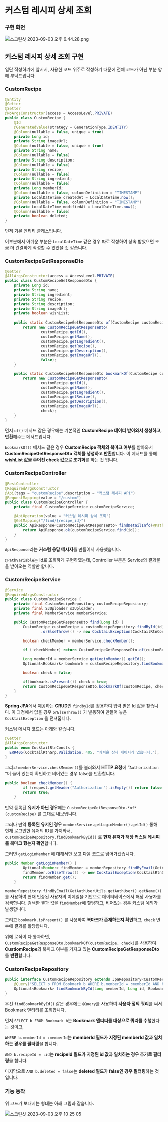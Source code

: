 # 커스텀 레시피 상세 조회

### 구현 화면

![스크린샷 2023-09-03 오후 6.44.28.png](https://github.com/Heo-y-y/development-blog/assets/112863029/a66292b7-39f6-4e48-b142-b14702b5065e)

## 커스텀 레시피 상세 조회 구현

일단 작성하기에 앞서서, 사용한 코드 위주로 작성하기 때문에 전체 코드가 아닌 부분 양해 부탁드립니다.

### CustomRecipe

```java
@Entity
@Getter
@Setter
@NoArgsConstructor(access = AccessLevel.PRIVATE)
public class CustomRecipe {
    @Id
    @GeneratedValue(strategy = GenerationType.IDENTITY)
    @Column(nullable = false, unique = true)
    private Long id;
    private String imageUrl;
    @Column(nullable = false, unique = true)
    private String name;
    @Column(nullable = false)
    private String description;
    @Column(nullable = false)
    private String recipe;
    @Column(nullable = false)
    private String ingredient;
    @Column(nullable = false)
    private Long memberId;
    @Column(nullable = false, columnDefinition = "TIMESTAMP")
    private LocalDateTime createdAt = LocalDateTime.now();
    @Column(nullable = false, columnDefinition = "TIMESTAMP")
    private LocalDateTime modifiedAt = LocalDateTime.now();
    @Column(nullable = false)
    private boolean deleted;
}
```

먼저 기본 엔티티 클래스입니다.

이부분에서 아쉬운 부분은 `LocalDateTime` 같은 경우 따로 작성하여 상속 받았으면 조금 더 간결하게 작성할 수 있었을 것 같습니다.

### CustomRecipeGetResponseDto

```java
@Getter
@AllArgsConstructor(access = AccessLevel.PRIVATE)
public class CustomRecipeGetResponseDto {
    private Long id;
    private String name;
    private String ingredient;
    private String recipe;
    private String description;
    private String imageUrl;
    private boolean wishList;

    public static CustomRecipeGetResponseDto of(CustomRecipe customRecipe) {
        return new CustomRecipeGetResponseDto(
                customRecipe.getId(),
                customRecipe.getName(),
                customRecipe.getIngredient(),
                customRecipe.getRecipe(),
                customRecipe.getDescription(),
                customRecipe.getImageUrl(),
                false);
    }

    public static CustomRecipeGetResponseDto bookmarkOf(CustomRecipe customRecipe, boolean check) {
        return new CustomRecipeGetResponseDto(
                customRecipe.getId(),
                customRecipe.getName(),
                customRecipe.getIngredient(),
                customRecipe.getRecipe(),
                customRecipe.getDescription(),
                customRecipe.getImageUrl(),
                check);
    }
}
```

먼저 `of()` 메서드 같은 경우에는 기본적인 **CustomRecipe 데이터 받아와서 생성하고, 반환**해주는 메서드입니다.

`bookmarkOf()` 메서드 같은 경우 **CustomRecipe 객체와 북마크 여부**를 받아와서 **CustomRecipeGetResponseDto** **객체를 생성하고 반환**합니다. 이 메서드를 통해 **wishList 값을 주어진 check 값으로 초기화**를 하는 것 입니다.

### CustomRecipe**Controller**

```java
@RestController
@RequiredArgsConstructor
@Api(tags = "customRecipe",description = "커스텀 레시피 API")
@RequestMapping(value = "/custom")
public class CustomRecipeController {
    private final CustomRecipeService customRecipeService;		

    @ApiOperation(value = "커스텀 레시피 상세 조회")
    @GetMapping("/find/{recipe_id}")
    public ApiResponse<CustomRecipeGetResponseDto> findDetailInfo(@PathVariable("recipe_id") Long id) {
        return ApiResponse.ok(customRecipeService.find(id));
    }
}
```

`ApiResponse`라는 **커스텀 응답 메시지**를 만들어서 사용했습니다. 

`@PathVariable`는 Id로 조회하게 구현하였는데, Controller 부분은 Service의 결과물을 받아오는 역할만 합니다.

### CustomRecipe**Service**

```java
@Service
@RequiredArgsConstructor
public class CustomRecipeService {
    private final CustomRecipeRepository customRecipeRepository;
    private final S3Uploader s3Uploader;
    private final MemberService memberService;

    public CustomRecipeGetResponseDto find(Long id) {
        CustomRecipe customRecipe = customRecipeRepository.findById(id)
                .orElseThrow(() -> new CocktailException(CocktailRtnConsts.ERR405));

        boolean checkMember = memberService.checkMember();

        if (!checkMember) return CustomRecipeGetResponseDto.of(customRecipe);

        Long memberId = memberService.getLoginMember().getId();
        Optional<Bookmark> bookmark = customRecipeRepository.findBookmarkById(memberId, customRecipe.getId(), Bookmark.RecipeType.CUSTOM_RECIPE);

        boolean check = false;

        if(bookmark.isPresent()) check = true;
        return CustomRecipeGetResponseDto.bookmarkOf(customRecipe, check);
    }
}
```

**Spring JPA**에서 제공하는 **CRUD**인 `findbyId`를 활용하여 입력 받은 Id 값을 찾습니다. 이 과정에서 없을 경우 `orElseThrow()` 가 발동하여 만들어 놓은 `CocktailException` 을 던져줍니다.

커스텀 메시지 코드는 아래와 같습니다.

```java
@Getter
@AllArgsConstructor
public enum CocktailRtnConsts {
  ERR405(CocktailRtnGrp.Validation, 405, "가져올 상세 페이지가 없습니다."),
}
```

그리고 `memberService.checkMember()`를 불러와서 **HTTP 요청**에 “`Authorization` ”이 들어 있는지 확인하고 비어있는 경우 false를 반환합니다.

```java
public boolean checkMember() {
        if (request.getHeader("Authorization").isEmpty()) return false ;
        return true;
    }
```

만약 등록된 **유저가 아닌 경우**에는 `CustomRecipeGetResponseDto.*of*(customRecipe)` 를 그대로 내보냅니다. 

그러나 만약 **등록된 유저인 경우** `memberService.getLoginMember().getId()` 통해 현재 로그인한 유저의 ID를 가져와서, `customRecipeRepository.findBookmarkById()` 로 **현재 유저가 해당 커스텀 레시피를 북마크 했는지 확인**합니다.

그러면 `getLoginMember` 에 대해서만 보고 다음 코드로 넘어가겠습니다.

```java
public Member getLoginMember() {
        Optional<Member> findMember = memberRepository.findByEmail(GetAuthUserUtils.getAuthUser().getName());
        findMember.orElseThrow(() -> new CocktailException(CocktailRtnConsts.ERR401));
        return findMember.get();
    }
```

`memberRepository.findByEmail(GetAuthUserUtils.getAuthUser().getName())`를 사용하여 현재 인증된 사용자의 이메일을 기반으로 데이터베이스에서 해당 사용자를 검색합니다. 검색한 결과 값을 `findMember`에 할당하고, 비어있는 경우 커스텀 예외가 발생합니다.

그리고 `bookmark.isPresent()` 를 사용하여 **북마크가 존재하는지 확인**하고, `check` 변수에 결과를 할당합니다.

위에 로직이 다 통과하면, `CustomRecipeGetResponseDto.bookmarkOf(customRecipe, check)`를 사용하여 **CustiomRecipe**와 북마크 여부를 가지고 있는 **CustomRecipeGetResponseDto**를 **반환**합니다.

### CustomRecipeRepository

```java
public interface CustomRecipeRepository extends JpaRepository<CustomRecipe, Long> {
    @Query("SELECT b FROM Bookmark b WHERE b.memberId = :memberId AND b.recipeId = :id AND b.recipeType = :recipeType AND b.deleted = false")
    Optional<Bookmark> findBookmarkById(Long memberId, Long id, Bookmark.RecipeType recipeType);
}
```

우선 `findBookmarkById()` 같은 경우에는 `@Query`를 사용하여 **사용자 정의 쿼리**를 써서 Bookmark 엔티티를 조회합니다.

먼저 `SELECT b FROM Bookmark b`는 **Bookmark 엔티티를 대상으로 쿼리를 수행**한다는 것이고,

`WHERE b.memberId = :memberId`는 **memberId 필드가 지정된 memberId 값과 일치하는 경우를 필터링**을 합니다.

`AND b.recipeId = :id`는 **recipeId 필드가 지정된 id 값과 일치하는 경우 추가로 필터링**을 합니다.

마지막으로 `AND b.deleted = false`는 **deleted 필드가 false인 경우 필터링**하는 것 입니다.

### 기능 동작
위 코드가 보내지는 형태는 아래 그림과 같습니다.

![스크린샷 2023-09-03 오후 10 25 05](https://github.com/Heo-y-y/development-blog/assets/112863029/a847baf5-7ae3-4960-a8b3-7ff1a2dce8c2)
